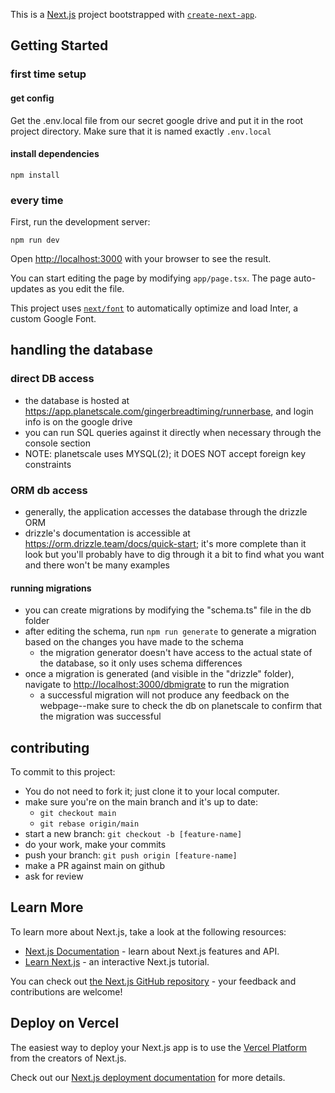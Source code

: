 This is a [Next.js](https://nextjs.org/) project bootstrapped with [`create-next-app`](https://github.com/vercel/next.js/tree/canary/packages/create-next-app).

## Getting Started

### first time setup

#### get config
Get the .env.local file from our secret google drive and put it in the root project directory. Make sure that it is named exactly `.env.local`

#### install dependencies
`npm install`

### every time
First, run the development server:

`npm run dev`

Open [http://localhost:3000](http://localhost:3000) with your browser to see the result.

You can start editing the page by modifying `app/page.tsx`. The page auto-updates as you edit the file.

This project uses [`next/font`](https://nextjs.org/docs/basic-features/font-optimization) to automatically optimize and load Inter, a custom Google Font.

## handling the database
### direct DB access
* the database is hosted at https://app.planetscale.com/gingerbreadtiming/runnerbase, and login info is on the google drive
* you can run SQL queries against it directly when necessary through the console section
* NOTE: planetscale uses MYSQL(2); it DOES NOT accept foreign key constraints
### ORM db access
* generally, the application accesses the database through the drizzle ORM
* drizzle's documentation is accessible at https://orm.drizzle.team/docs/quick-start; it's more complete than it look but you'll probably have to dig through it a bit to find what you want and there won't be many examples
#### running migrations
* you can create migrations by modifying the "schema.ts" file in the db folder
* after editing the schema, run `npm run generate` to generate a migration based on the changes you have made to the schema
    * the migration generator doesn't have access to the actual state of the database, so it only uses schema differences
* once a migration is generated (and visible in the "drizzle" folder), navigate to [http://localhost:3000/dbmigrate](http://localhost:3000/dbmigrate) to run the migration
    * a successful migration will not produce any feedback on the webpage--make sure to check the db on planetscale to confirm that the migration was successful

## contributing
To commit to this project:
* You do not need to fork it; just clone it to your local computer.
* make sure you're on the main branch and it's up to date:
    * `git checkout main`
    * `git rebase origin/main`
* start a new branch: `git checkout -b [feature-name]`
* do your work, make your commits
* push your branch: `git push origin [feature-name]`
* make a PR against main on github
* ask for review

## Learn More

To learn more about Next.js, take a look at the following resources:

- [Next.js Documentation](https://nextjs.org/docs) - learn about Next.js features and API.
- [Learn Next.js](https://nextjs.org/learn) - an interactive Next.js tutorial.

You can check out [the Next.js GitHub repository](https://github.com/vercel/next.js/) - your feedback and contributions are welcome!

## Deploy on Vercel

The easiest way to deploy your Next.js app is to use the [Vercel Platform](https://vercel.com/new?utm_medium=default-template&filter=next.js&utm_source=create-next-app&utm_campaign=create-next-app-readme) from the creators of Next.js.

Check out our [Next.js deployment documentation](https://nextjs.org/docs/deployment) for more details.

